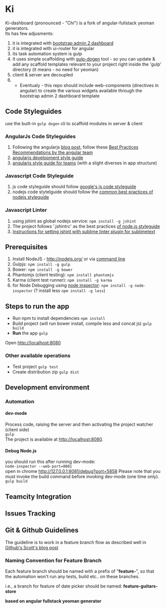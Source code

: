 # Ki

Ki-dashboard (pronounced - "Chi") is a fork of angular-fullstack yeoman generators.  
Its has few adjusments:  
1. it is integrated with [bootstrap admin 2 dashboard](http://startbootstrap.com/template-overviews/sb-admin-2/)  
2. it is integrated with ui-router for angular  
3. its task automation system is gulp  
4. It uses simple scaffolding with [gulp-dogen](https://www.npmjs.com/package/gulp-dogen) tool - so you can update & add any scaffold templates relevant to your project right inside the 'gulp' directory (it means - no need for yeoman)  
5. client & server are decoupled  
6. * Eventualy - this repo should include web-components (directives in angular) to create the various widgets available through the bootstrap admin 2 dashboard template  

## Code Styleguides
use the built-in ```gulp dogen``` cli to scaffold modules in server & client

### AngularJs Code Styleguides
1. Following the angularjs [blog post](http://blog.angularjs.org/2014/02/an-angularjs-style-guide-and-best.html), follow these [Best Practices Recommendations by the angular team](https://docs.google.com/document/d/1XXMvReO8-Awi1EZXAXS4PzDzdNvV6pGcuaF4Q9821Es/pub)
2. [angularjs development style guide](https://github.com/johnpapa/angularjs-styleguide)
3. [angularjs style guide for teams](https://github.com/toddmotto/angularjs-styleguide) (with a slight diverses in app structure)

### Javascript Code Styleguide
1. js code styleguide should follow [google's js code styleguide](http://google-styleguide.googlecode.com/svn/trunk/javascriptguide.xml)
2. nodejs code stytelguide should follow the [common best practices of nodejs styleguide](http://stackoverflow.com/a/5497467)

### Javascript Linter
1. using jshint as global nodejs service: ```npm install -g jshint```
2. The project follows '.jshintrc' as the best practices [of node.js styleguide](https://github.com/felixge/node-style-guide)
3. [Instructions for setting jshint with sublime linter plugin for sublimetext](https://github.com/SublimeLinter/SublimeLinter-jshint)

## Prerequisites
1. Install NodeJS - http://nodejs.org/ or via [command line](https://github.com/joyent/node/wiki/installing-node.js-via-package-manager)
2. Gulpjs: ```npm install -g gulp```
3. Bower: ```npm install -g bower```
4. Phantomjs (client testing): ```npm install phantomjs```
5. Karma (client test runner): ```npm install -g karma```
6. for Node Debugging using [node inspector](https://github.com/node-inspector/node-inspector): ```npm install -g node-inspector```
(? install less ```npm install -g less```)

## Steps to run the app
* Run npm to install dependencies
```npm install```
* Build project (will run bower install, compile less and concat js)
``` gulp build ```
* **Run** the app
``` gulp ```

Open <http://localhost:8080>

### Other available operations
* Test project
 ``` gulp test ```
* Create distribution zip
 ``` gulp dist ```

## Development environment
### Automation
#### dev-mode
Process code, raising the server and then activating the project watcher (client side)  
``` gulp ```  
The project is available at <http://localhost:8080>.

#### Debug Node.js
you should run this after running dev-mode:  
```node-inspector --web-port=8081```  
open in chrome <http://127.0.0.1:8081/debug?port=5858>
Please note that you must invoke the build command before invoking dev-mode (one time only).
``` gulp build ```

## Teamcity Integration

## Issues Tracking


## Git & Github Guidelines
The guideline is to work in a feature branch flow as described well in [Github's Scott's blog post](http://scottchacon.com/2011/08/31/github-flow.html)

### Naming Convention for Feature Branch
Each feature branch should be named with a prefix of "**feature-**", so that the automation won't run any tests, build etc.. on these branches.

i.e., a branch for feature of date picker should be named:
**feature-guitars-store**

__based on angular fullstack yeoman generator__
